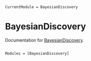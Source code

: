 ```@meta
CurrentModule = BayesianDiscovery
```

# BayesianDiscovery

Documentation for [BayesianDiscovery](https://github.com/jsnowynorth/BayesianDiscovery.jl).

```@index
```

```@autodocs
Modules = [BayesianDiscovery]
```
